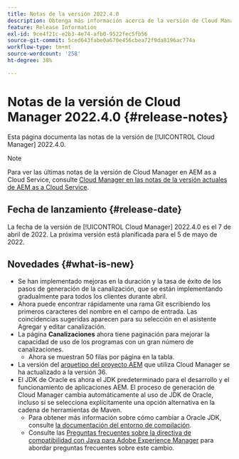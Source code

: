 ```yaml
---
title: Notas de la versión 2022.4.0
description: Obtenga más información acerca de la versión de Cloud Manager 2022.4.0.
feature: Release Information
exl-id: 9ce4f21c-e2b3-4e74-afb0-9522fec5fb56
source-git-commit: 5ced643fabe0a670e456cbea72f9da8196ac774a
workflow-type: tm+mt
source-wordcount: '258'
ht-degree: 38%

---
```


# Notas de la versión de Cloud Manager 2022.4.0 {#release-notes}

Esta página documenta las notas de la versión de [!UICONTROL Cloud Manager] 2022.4.0.

>[!NOTE]
>
>Para ver las últimas notas de la versión de Cloud Manager en AEM as a Cloud Service, consulte [Cloud Manager en las notas de la versión actuales de AEM as a Cloud Service](https://experienceleague.adobe.com/en/docs/experience-manager-cloud-service/content/release-notes/cloud-manager/current).

## Fecha de lanzamiento {#release-date}

La fecha de la versión de [!UICONTROL Cloud Manager] 2022.4.0 es el 7 de abril de 2022. La próxima versión está planificada para el 5 de mayo de 2022.

## Novedades {#what-is-new}

* Se han implementado mejoras en la duración y la tasa de éxito de los pasos de generación de la canalización, que se están implementando gradualmente para todos los clientes durante abril.
* Ahora puede encontrar rápidamente una rama Git escribiendo los primeros caracteres del nombre en el campo de entrada. Las coincidencias sugeridas aparecen para su selección en el asistente Agregar y editar canalización.
* La página **Canalizaciones** ahora tiene paginación para mejorar la capacidad de uso de los programas con un gran número de canalizaciones.
   * Ahora se muestran 50 filas por página en la tabla.
* La versión del [arquetipo del proyecto AEM](https://experienceleague.adobe.com/es/docs/experience-manager-core-components/using/developing/archetype/overview) que utiliza Cloud Manager se ha actualizado a la versión 36.
* El JDK de Oracle es ahora el JDK predeterminado para el desarrollo y el funcionamiento de aplicaciones AEM. El proceso de generación de Cloud Manager cambia automáticamente al uso de JDK de Oracle, incluso si se selecciona explícitamente una opción alternativa en la cadena de herramientas de Maven.
   * Para obtener más información sobre cómo cambiar a Oracle JDK, consulte [la documentación del entorno de compilación](/help/getting-started/build-environment.md#using-java-support).
   * Consulte las [Preguntas frecuentes sobre la directiva de compatibilidad con Java para Adobe Experience Manager](https://experienceleague.adobe.com/docs/experience-manager-65/assets/Java_Policy_for_Adobe_Experience_Manager.pdf) para abordar preguntas frecuentes sobre este cambio.
